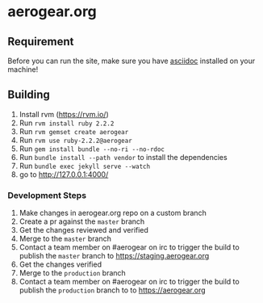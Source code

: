 # aerogear.org

## Requirement

Before you can run the site, make sure you have [asciidoc](http://www.methods.co.nz/asciidoc/) installed on your machine!

## Building

1. Install rvm (https://rvm.io/)
1. Run `rvm install ruby 2.2.2`
1. Run `rvm gemset create aerogear`
1. Run `rvm use ruby-2.2.2@aerogear`
1. Run `gem install bundle --no-ri --no-rdoc`
1. Run `bundle install --path vendor` to install the dependencies
1. Run `bundle exec jekyll serve --watch`
1. go to <http://127.0.0.1:4000/>

### Development Steps

1. Make changes in aerogear.org repo on a custom branch
1. Create a pr against the `master` branch
1. Get the changes reviewed and verified
1. Merge to the `master` branch
1. Contact a team member on #aerogear on irc to trigger the build to publish the `master` branch to https://staging.aerogear.org
1. Get the changes verified
1. Merge to the `production` branch
1. Contact a team member on #aerogear on irc to trigger the build to publish the `production` branch to to https://aerogear.org
